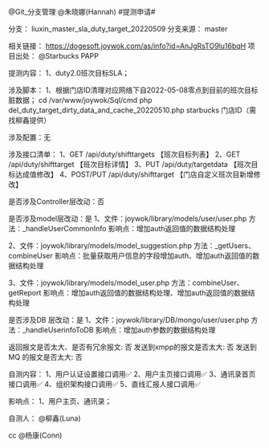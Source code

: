 @Git_分支管理  @朱晓娜(Hannah)  #提测申请# 

分支： liuxin_master_sla_duty_target_20220509
分支来源： master

相关链接：
https://dogesoft.joywok.com/as/info?id=AnJgRsTO9lu16bqH
项目出处： @Starbucks PAPP  

提测内容：
1、duty2.0班次目标SLA；

涉及脚本：
1、根据门店ID清理对应网络下自2022-05-08零点到目前的班次目标脏数据；
cd /var/www/joywok/Sql/cmd
php del_duty_target_dirty_data_and_cache_20220510.php starbucks 门店ID（需找柳鑫提供）

涉及配置：无

涉及接口清单：
1、GET /api/duty/shifttargets 	【班次目标列表】
2、GET /api/duty/shifttarget 	【班次目标详情】
3、PUT /api/duty/targetdata 	【班次目标达成值修改】
4、POST/PUT /api/duty/shifttarget 	【门店自定义班次目新增修改】

是否涉及Controller层改动：否

是否涉及model层改动：是
1、文件：joywok/library/models/user/user.php
方法：_handleUserCommonInfo
影响点：增加auth返回值的数据结构处理

2、文件：joywok/library/models/model_suggestion.php
方法：_getUsers、combineUser
影响点：批量获取用户信息的字段增加auth、增加auth返回值的数据结构处理

3、文件：joywok/library/models/model_user.php
方法：combineUser、getReport
影响点：增加auth返回值的数据结构处理、增加auth返回值的数据结构处理

是否涉及DB 层改动：是
1、文件：joywok/library/DB/mongo/user/user.php
方法：_handleUserinfoToDB
影响点：增加auth参数的数据结构处理

返回报文是否太大、是否有冗余报文: 否
发送到xmpp的报文是否太大: 否
发送到MQ 的报文是否太大: 否

自测内容：
1、用户认证设置接口调用✅
2、用户主页接口调用✅
3、通讯录首页接口调用✅
4、组织架构接口调用✅
5、直线汇报人接口调用✅

影响点：
1、用户主页、通讯录；

自测人： @柳鑫(Luna) 

cc @杨康(Conn) 